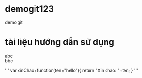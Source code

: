# demogit123
demo git

# tài liệu hướng dẫn sử dụng
abc  
bbc

'''
var xinChao=function(ten="hello"){
    return "Xin chao: "+ten;
}
'''
